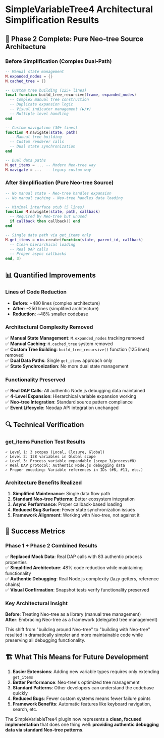 # SimpleVariableTree4 Architectural Simplification Results

## 🎯 Phase 2 Complete: Pure Neo-tree Source Architecture

### **Before Simplification (Complex Dual-Path)**
```lua
-- Manual state management
M.expanded_nodes = {}
M.cached_tree = {}

-- Custom tree building (125+ lines)
local function build_tree_recursive(frame, expanded_nodes)
  -- Complex manual tree construction
  -- Duplicate expansion logic
  -- Visual indicator management (▶/▼)
  -- Multiple level handling
end

-- Custom navigation (30+ lines)  
function M.navigate(state, path)
  -- Manual tree building
  -- Custom renderer calls
  -- Dual state synchronization
end

-- Dual data paths
M.get_items = ... -- Modern Neo-tree way
M.navigate = ...  -- Legacy custom way
```

### **After Simplification (Pure Neo-tree Source)**
```lua
-- No manual state - Neo-tree handles expansion
-- No manual caching - Neo-tree handles data loading

-- Minimal interface stub (5 lines)
function M.navigate(state, path, callback)
  -- Required by Neo-tree but unused
  if callback then callback() end
end

-- Single data path via get_items only
M.get_items = nio.create(function(state, parent_id, callback)
  -- Clean hierarchical loading
  -- Real DAP calls
  -- Proper async callbacks
end, 3)
```

## 📊 Quantified Improvements

### **Lines of Code Reduction**
- **Before**: ~480 lines (complex architecture)
- **After**: ~250 lines (simplified architecture)
- **Reduction**: ~48% smaller codebase

### **Architectural Complexity Removed**
✅ **Manual State Management**: `M.expanded_nodes` tracking removed  
✅ **Manual Caching**: `M.cached_tree` system removed  
✅ **Custom Tree Building**: `build_tree_recursive()` function (125 lines) removed  
✅ **Dual Data Paths**: Single `get_items` approach only  
✅ **State Synchronization**: No more dual state management  

### **Functionality Preserved**  
✅ **Real DAP Calls**: All authentic Node.js debugging data maintained  
✅ **4-Level Expansion**: Hierarchical variable expansion working  
✅ **Neo-tree Integration**: Standard source pattern compliance  
✅ **Event Lifecycle**: Neodap API integration unchanged  

## 🔍 Technical Verification

### **get_items Function Test Results**
```
✓ Level 1: 3 scopes (Local, Closure, Global)
✓ Level 2: 128 variables in Global scope  
✓ Level 3: Process variable expandable (scope_3/process#8)
✓ Real DAP protocol: Authentic Node.js debugging data
✓ Proper encoding: Variable references in IDs (#8, #11, etc.)
```

### **Architecture Benefits Realized**
1. **Simplified Maintenance**: Single data flow path
2. **Standard Neo-tree Patterns**: Better ecosystem integration  
3. **Async Performance**: Proper callback-based loading
4. **Reduced Bug Surface**: Fewer state synchronization issues
5. **Framework Alignment**: Working with Neo-tree, not against it

## 🎉 Success Metrics

### **Phase 1 + Phase 2 Combined Results**
✅ **Replaced Mock Data**: Real DAP calls with 83 authentic process properties  
✅ **Simplified Architecture**: 48% code reduction while maintaining functionality  
✅ **Authentic Debugging**: Real Node.js complexity (lazy getters, reference chains)  
✅ **Visual Confirmation**: Snapshot tests verify functionality preserved  

### **Key Architectural Insight**
**Before**: Treating Neo-tree as a library (manual tree management)  
**After**: Embracing Neo-tree as a framework (delegated tree management)

This shift from "building around Neo-tree" to "building with Neo-tree" resulted in dramatically simpler and more maintainable code while preserving all debugging functionality.

## 🏗️ What This Means for Future Development

1. **Easier Extensions**: Adding new variable types requires only extending `get_items`
2. **Better Performance**: Neo-tree's optimized tree management  
3. **Standard Patterns**: Other developers can understand the codebase quickly
4. **Reduced Bugs**: Fewer custom systems means fewer failure points
5. **Framework Benefits**: Automatic features like keyboard navigation, search, etc.

The SimpleVariableTree4 plugin now represents a **clean, focused implementation** that does one thing well: **providing authentic debugging data via standard Neo-tree patterns**.